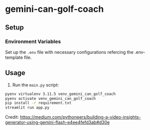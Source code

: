 # gemini-can-golf-coach

## Setup

### Environment Variables
Set up the `.env` file with necessary configurations refercing the .env-template file.

## Usage

1. Run the `main.py` script:
```bash
pyenv virtualenv 3.11.5 venv_gemini_can_golf_coach
pyenv activate venv_gemini_can_golf_coach
pip install -r requirement.txt
streamlit run app.py
```

Credit:
https://medium.com/pythoneers/building-a-video-insights-generator-using-gemini-flash-e4ee4fefd3ab#d30e
